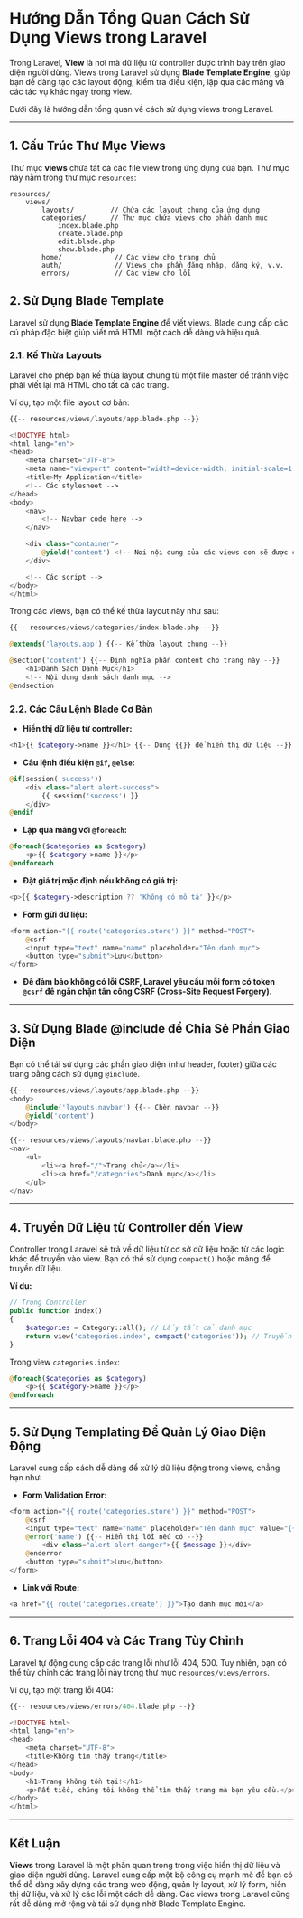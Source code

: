 # Hướng Dẫn Tổng Quan Cách Sử Dụng Views trong Laravel

Trong Laravel, **View** là nơi mà dữ liệu từ controller được trình bày trên giao diện người dùng. Views trong Laravel sử dụng **Blade Template Engine**, giúp bạn dễ dàng tạo các layout động, kiểm tra điều kiện, lặp qua các mảng và các tác vụ khác ngay trong view.

Dưới đây là hướng dẫn tổng quan về cách sử dụng views trong Laravel.

---

## 1. **Cấu Trúc Thư Mục Views**

Thư mục **views** chứa tất cả các file view trong ứng dụng của bạn. Thư mục này nằm trong thư mục `resources`:

```
resources/
    views/
        layouts/         // Chứa các layout chung của ứng dụng
        categories/      // Thư mục chứa views cho phần danh mục
            index.blade.php
            create.blade.php
            edit.blade.php
            show.blade.php
        home/             // Các view cho trang chủ
        auth/             // Views cho phần đăng nhập, đăng ký, v.v.
        errors/           // Các view cho lỗi
```

## 2. **Sử Dụng Blade Template**

Laravel sử dụng **Blade Template Engine** để viết views. Blade cung cấp các cú pháp đặc biệt giúp viết mã HTML một cách dễ dàng và hiệu quả.

### 2.1. **Kế Thừa Layouts**

Laravel cho phép bạn kế thừa layout chung từ một file master để tránh việc phải viết lại mã HTML cho tất cả các trang.

Ví dụ, tạo một file layout cơ bản:

```php
{{-- resources/views/layouts/app.blade.php --}}

<!DOCTYPE html>
<html lang="en">
<head>
    <meta charset="UTF-8">
    <meta name="viewport" content="width=device-width, initial-scale=1.0">
    <title>My Application</title>
    <!-- Các stylesheet -->
</head>
<body>
    <nav>
        <!-- Navbar code here -->
    </nav>

    <div class="container">
        @yield('content') <!-- Nơi nội dung của các views con sẽ được chèn vào -->
    </div>

    <!-- Các script -->
</body>
</html>
```

Trong các views, bạn có thể kế thừa layout này như sau:

```php
{{-- resources/views/categories/index.blade.php --}}

@extends('layouts.app') {{-- Kế thừa layout chung --}}

@section('content') {{-- Định nghĩa phần content cho trang này --}}
    <h1>Danh Sách Danh Mục</h1>
    <!-- Nội dung danh sách danh mục -->
@endsection
```

### 2.2. **Các Câu Lệnh Blade Cơ Bản**

-   **Hiển thị dữ liệu từ controller:**

```php
<h1>{{ $category->name }}</h1> {{-- Dùng {{}} để hiển thị dữ liệu --}}
```

-   **Câu lệnh điều kiện `@if`, `@else`:**

```php
@if(session('success'))
    <div class="alert alert-success">
        {{ session('success') }}
    </div>
@endif
```

-   **Lặp qua mảng với `@foreach`:**

```php
@foreach($categories as $category)
    <p>{{ $category->name }}</p>
@endforeach
```

-   **Đặt giá trị mặc định nếu không có giá trị:**

```php
<p>{{ $category->description ?? 'Không có mô tả' }}</p>
```

-   **Form gửi dữ liệu:**

```php
<form action="{{ route('categories.store') }}" method="POST">
    @csrf
    <input type="text" name="name" placeholder="Tên danh mục">
    <button type="submit">Lưu</button>
</form>
```

-   **Để đảm bảo không có lỗi CSRF, Laravel yêu cầu mỗi form có token `@csrf` để ngăn chặn tấn công CSRF (Cross-Site Request Forgery).**

---

## 3. **Sử Dụng Blade @include để Chia Sẻ Phần Giao Diện**

Bạn có thể tái sử dụng các phần giao diện (như header, footer) giữa các trang bằng cách sử dụng `@include`.

```php
{{-- resources/views/layouts/app.blade.php --}}
<body>
    @include('layouts.navbar') {{-- Chèn navbar --}}
    @yield('content')
</body>

{{-- resources/views/layouts/navbar.blade.php --}}
<nav>
    <ul>
        <li><a href="/">Trang chủ</a></li>
        <li><a href="/categories">Danh mục</a></li>
    </ul>
</nav>
```

---

## 4. **Truyền Dữ Liệu từ Controller đến View**

Controller trong Laravel sẽ trả về dữ liệu từ cơ sở dữ liệu hoặc từ các logic khác để truyền vào view. Bạn có thể sử dụng `compact()` hoặc mảng để truyền dữ liệu.

**Ví dụ:**

```php
// Trong Controller
public function index()
{
    $categories = Category::all(); // Lấy tất cả danh mục
    return view('categories.index', compact('categories')); // Truyền dữ liệu vào view
}
```

Trong view `categories.index`:

```php
@foreach($categories as $category)
    <p>{{ $category->name }}</p>
@endforeach
```

---

## 5. **Sử Dụng Templating Để Quản Lý Giao Diện Động**

Laravel cung cấp cách dễ dàng để xử lý dữ liệu động trong views, chẳng hạn như:

-   **Form Validation Error:**

```php
<form action="{{ route('categories.store') }}" method="POST">
    @csrf
    <input type="text" name="name" placeholder="Tên danh mục" value="{{ old('name') }}">
    @error('name') {{-- Hiển thị lỗi nếu có --}}
        <div class="alert alert-danger">{{ $message }}</div>
    @enderror
    <button type="submit">Lưu</button>
</form>
```

-   **Link với Route:**

```php
<a href="{{ route('categories.create') }}">Tạo danh mục mới</a>
```

---

## 6. **Trang Lỗi 404 và Các Trang Tùy Chỉnh**

Laravel tự động cung cấp các trang lỗi như lỗi 404, 500. Tuy nhiên, bạn có thể tùy chỉnh các trang lỗi này trong thư mục `resources/views/errors`.

Ví dụ, tạo một trang lỗi 404:

```php
{{-- resources/views/errors/404.blade.php --}}

<!DOCTYPE html>
<html lang="en">
<head>
    <meta charset="UTF-8">
    <title>Không tìm thấy trang</title>
</head>
<body>
    <h1>Trang không tồn tại!</h1>
    <p>Rất tiếc, chúng tôi không thể tìm thấy trang mà bạn yêu cầu.</p>
</body>
</html>
```

---

## Kết Luận

**Views** trong Laravel là một phần quan trọng trong việc hiển thị dữ liệu và giao diện người dùng. Laravel cung cấp một bộ công cụ mạnh mẽ để bạn có thể dễ dàng xây dựng các trang web động, quản lý layout, xử lý form, hiển thị dữ liệu, và xử lý các lỗi một cách dễ dàng. Các views trong Laravel cũng rất dễ dàng mở rộng và tái sử dụng nhờ Blade Template Engine.

